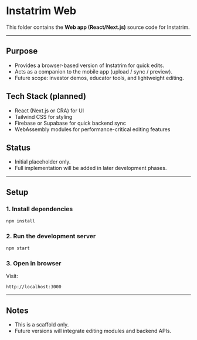 # Instatrim Web  

This folder contains the **Web app (React/Next.js)** source code for Instatrim.  

---

## Purpose
- Provides a browser-based version of Instatrim for quick edits.  
- Acts as a companion to the mobile app (upload / sync / preview).  
- Future scope: investor demos, educator tools, and lightweight editing.  

## Tech Stack (planned)
- React (Next.js or CRA) for UI  
- Tailwind CSS for styling  
- Firebase or Supabase for quick backend sync  
- WebAssembly modules for performance-critical editing features  

## Status
- Initial placeholder only.  
- Full implementation will be added in later development phases.  

---

## Setup

### 1. Install dependencies
```bash
npm install
```

### 2. Run the development server
```bash
npm start
```

### 3. Open in browser
Visit:  
```
http://localhost:3000
```

---

## Notes
- This is a scaffold only.  
- Future versions will integrate editing modules and backend APIs.
